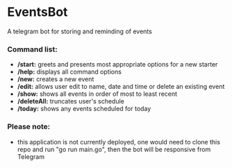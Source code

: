 # EventsBot
A telegram bot for storing and reminding of events
### Command list:
- **/start:** greets and presents most appropriate options for a new starter
- **/help:** displays all command options
- **/new:** creates a new event
- **/edit:** allows user edit to name, date and time or delete an existing event
- **/show:** shows all events in order of most to least recent
- **/deleteAll:** truncates user's schedule
- **/today:** shows any events scheduled for today

### Please note:
- this application is not currently deployed, one would need to clone this repo and run "go run main.go", then the bot will be responsive from Telegram
